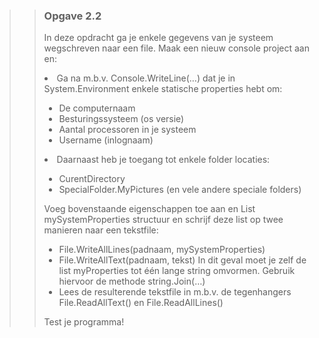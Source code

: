 >>### Opgave 2.2
>>In deze opdracht ga je enkele gegevens van je systeem wegschreven naar een file. Maak een nieuw console project aan en:
>>
>><li>Ga na m.b.v. Console.WriteLine(…) dat je in System.Environment enkele statische properties hebt om:</li>
>>
>>
>><ul>
  >><li>De computernaam</li>
  >><li>Besturingssysteem (os versie) </li> 
  >><li>Aantal processoren in je systeem</li>
  >><li>Username (inlognaam)</li> 
>></ul>
>>
>>
>><li>Daarnaast heb je toegang tot enkele folder locaties: </li>
>><ul>
  >><li>CurentDirectory</li>
  >><li>SpecialFolder.MyPictures (en vele andere speciale folders)</li>
>></ul>
>>
>>Voeg bovenstaande eigenschappen toe aan en List<string> mySystemProperties structuur en schrijf deze list<string> op twee manieren naar een tekstfile: 
>><ul>
  >><li>File.WriteAllLines(padnaam, mySystemProperties) </li>
  >><li>File.WriteAllText(padnaam, tekst) In dit geval moet je zelf de list<string> myProperties tot één lange string omvormen. Gebruik hiervoor de methode string.Join(…)</li>
  >><li>Lees de resulterende tekstfile in m.b.v. de tegenhangers File.ReadAllText() en File.ReadAllLines() </li>
>></ul>
>>
>>Test je programma!
